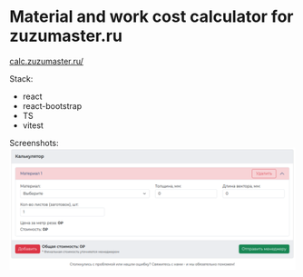 # Material and work cost calculator for zuzumaster.ru

[calc.zuzumaster.ru/](https://calc.zuzumaster.ru/)

Stack:

- react
- react-bootstrap
- TS
- vitest

Screenshots:
![screenshot 1](/screenshots/1.png)
